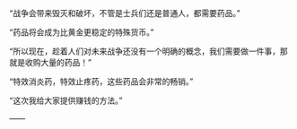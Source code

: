 “战争会带来毁灭和破坏，不管是士兵们还是普通人，都需要药品。”

“药品将会成为比黄金更稳定的特殊货币。”

“所以现在，趁着人们对未来战争还没有一个明确的概念，我们需要做一件事，那就是收购大量的药品！”

“特效消炎药，特效止疼药，这些药品会非常的畅销。”

“这次我给大家提供赚钱的方法。”

——

